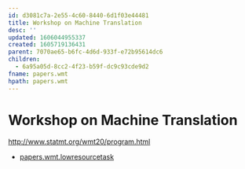 ```yaml
---
id: d3081c7a-2e55-4c60-8440-6d1f03e44481
title: Workshop on Machine Translation
desc: ''
updated: 1606044955337
created: 1605719136431
parent: 7070ae65-b6fc-4d6d-933f-e72b95614dc6
children:
  - 6a95a05d-8cc2-4f23-b59f-dc9c93cde9d2
fname: papers.wmt
hpath: papers.wmt
---
```

# Workshop on Machine Translation

<http://www.statmt.org/wmt20/program.html>

- [papers.wmt.lowresourcetask](6a95a05d-8cc2-4f23-b59f-dc9c93cde9d2)

